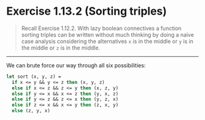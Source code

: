 # Exercise 1.13.2 (Sorting triples)

> Recall Exercise 1.12.2.
> With lazy boolean connectives a function sorting triples can be written without much thinking by doing a naive case analysis considering the alternatives `x` is in the middle or `y` is in the middle or `z` is in the middle.

---

We can brute force our way through all six possibilities:
```ocaml
let sort (x, y, z) =
  if x <= y && y <= z then (x, y, z)
  else if x <= z && z <= y then (x, z, y)
  else if y <= x && x <= z then (y, x, z)
  else if y <= z && z <= x then (y, z, x)
  else if z <= x && x <= y then (z, x, y)
  else (z, y, x)
```
